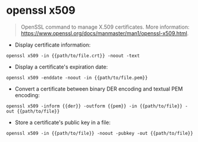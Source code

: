 # openssl x509

> OpenSSL command to manage X.509 certificates.
> More information: <https://www.openssl.org/docs/manmaster/man1/openssl-x509.html>.

- Display certificate information:

`openssl x509 -in {{path/to/file.crt}} -noout -text`

- Display a certificate's expiration date:

`openssl x509 -enddate -noout -in {{path/to/file.pem}}`

- Convert a certificate between binary DER encoding and textual PEM encoding:

`openssl x509 -inform {{der}} -outform {{pem}} -in {{path/to/file}} -out {{path/to/file}}`

- Store a certificate's public key in a file:

`openssl x509 -in {{path/to/file}} -noout -pubkey -out {{path/to/file}}`
